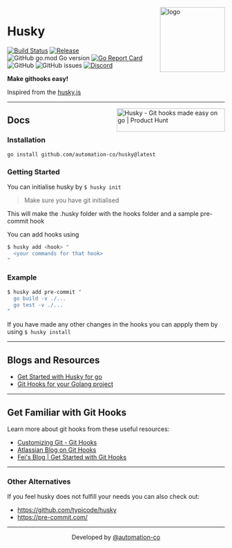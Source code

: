 <img src="https://user-images.githubusercontent.com/64161383/155763268-e09d9613-a53f-4ec7-a943-aab93ef2ffa6.png" width="150px" alt="logo"  align="right" />

<div align="left">


# Husky

[![Build Status](https://github.com/automation-co/husky/workflows/Go/badge.svg?branch=main)](https://github.com/automation-co/husky/actions?query=branch%3Amain)
[![Release](https://img.shields.io/github/release/automation-co/husky.svg)](https://github.com/automation-co/husky/releases)
![GitHub go.mod Go version](https://img.shields.io/github/go-mod/go-version/automation-co/husky)
[![Go Report Card](https://goreportcard.com/badge/github.com/automation-co/husky)](https://goreportcard.com/report/github.com/automation-co/husky)
![GitHub](https://img.shields.io/github/license/automation-co/husky)
![GitHub issues](https://img.shields.io/github/issues/automation-co/husky)
 [![Discord](https://img.shields.io/discord/973543658353745920.svg?label=&logo=discord&logoColor=ffffff&color=7389D8&labelColor=6A7EC2)](https://discord.gg/Z3Dh7PnG4q)

 </div>

<!-- --- -->

**Make githooks easy!**

Inspired from the [husky.js](https://github.com/typicode/husky)


---
<a href="https://www.producthunt.com/posts/husky-4?utm_source=badge-featured&utm_medium=badge&utm_souce=badge-husky&#0045;4" target="_blank"><img src="https://api.producthunt.com/widgets/embed-image/v1/featured.svg?post_id=346044&theme=light" align="right" alt="Husky - Git&#0032;hooks&#0032;made&#0032;easy&#0032;on&#0032;go | Product Hunt" style="width: 250px; height: 54px;" width="250" height="54" /></a>


## Docs

### Installation

```
go install github.com/automation-co/husky@latest
```

### Getting Started

You can initialise husky by `$ husky init`

> Make sure you have git initialised

This will make the .husky folder with the hooks folder and a sample pre-commit hook

You can add hooks using

```bash
$ husky add <hook> "
  <your commands for that hook>
"
```

### Example

```bash
$ husky add pre-commit "
  go build -v ./... 
  go test -v ./...
"
```

If you have made any other changes in the hooks you can appply them by using `$ husky install`

---

## Blogs and Resources
- [ Get Started with Husky for go ](https://dev.to/devnull03/get-started-with-husky-for-go-31pa)
- [ Git Hooks for your Golang project ](https://dev.to/aarushgoyal/git-hooks-for-your-golang-project-1168)

---

## Get Familiar with Git Hooks

Learn more about git hooks from these useful resources:
- [ Customizing Git - Git Hooks ](https://git-scm.com/book/en/v2/Customizing-Git-Git-Hooks)
- [ Atlassian Blog on Git Hooks ](https://www.atlassian.com/git/tutorials/git-hooks)
- [ Fei's Blog | Get Started with Git Hooks ](https://medium.com/@f3igao/get-started-with-git-hooks-5a489725c639)

---

### Other Alternatives

If you feel husky does not fulfill your needs you can also check out:
- https://github.com/typicode/husky
- https://pre-commit.com/

---

<div align="center">

Developed by [@automation-co](https://github.com/automation-co)

</div>
